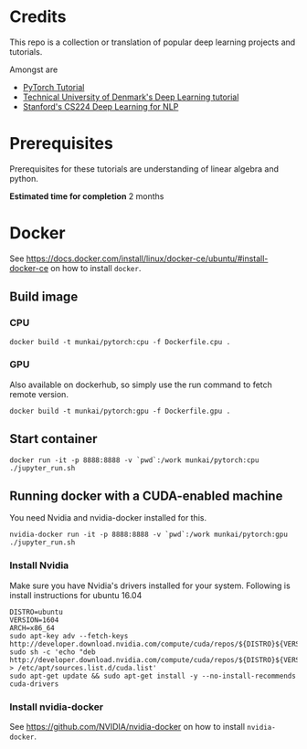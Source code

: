 # Credits

This repo is a collection or translation of popular deep learning projects and tutorials.

Amongst are

- [PyTorch Tutorial](https://github.com/pytorch/tutorials)
- [Technical University of Denmark's Deep Learning tutorial](https://github.com/DeepLearningDTU/02456-deep-learning)
- [Stanford's CS224 Deep Learning for NLP](http://cs224d.stanford.edu/)

# Prerequisites

Prerequisites for these tutorials are understanding of linear algebra and python.

**Estimated time for completion** 2 months

# Docker

See https://docs.docker.com/install/linux/docker-ce/ubuntu/#install-docker-ce on how to install `docker`.

## Build image

### CPU

```
docker build -t munkai/pytorch:cpu -f Dockerfile.cpu .
```

### GPU

Also available on dockerhub, so simply use the run command to fetch remote version.

```
docker build -t munkai/pytorch:gpu -f Dockerfile.gpu .
```

## Start container

```
docker run -it -p 8888:8888 -v `pwd`:/work munkai/pytorch:cpu ./jupyter_run.sh
```

## Running docker with a CUDA-enabled machine

You need Nvidia and nvidia-docker installed for this.

```
nvidia-docker run -it -p 8888:8888 -v `pwd`:/work munkai/pytorch:gpu ./jupyter_run.sh
```

### Install Nvidia

Make sure you have Nvidia's drivers installed for your system.
Following is install instructions for ubuntu 16.04

```
DISTRO=ubuntu
VERSION=1604
ARCH=x86_64
sudo apt-key adv --fetch-keys http://developer.download.nvidia.com/compute/cuda/repos/${DISTRO}${VERSION}/${ARCH}/7fa2af80.pub
sudo sh -c 'echo "deb http://developer.download.nvidia.com/compute/cuda/repos/${DISTRO}${VERSION}/${ARCH}/" > /etc/apt/sources.list.d/cuda.list'
sudo apt-get update && sudo apt-get install -y --no-install-recommends cuda-drivers
```

### Install nvidia-docker

See https://github.com/NVIDIA/nvidia-docker on how to install `nvidia-docker`.
